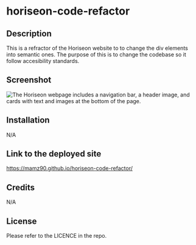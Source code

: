 # horiseon-code-refactor

## Description

This is a refractor of the Horiseon website to to change the div elements into semantic ones.
The purpose of this is to change the codebase so it follow accesibility standards.


## Screenshot

![The Horiseon webpage includes a navigation bar, a header image, and cards with text and images at the bottom of the page.](Assets/01-html-css-git-challenge-demo.png)

## Installation

N/A

## Link to the deployed site

https://mamz90.github.io/horiseon-code-refactor/

## Credits

N/A 

## License

Please refer to the LICENCE in the repo.





